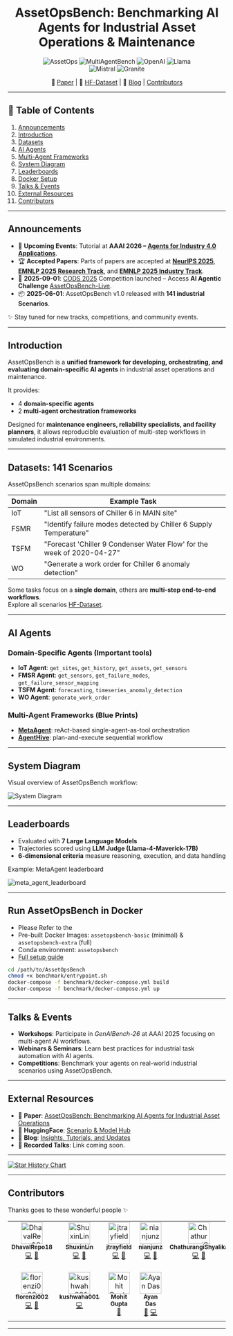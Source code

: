 <div align="center">

# AssetOpsBench: Benchmarking AI Agents for Industrial Asset Operations & Maintenance

![AssetOps](https://img.shields.io/badge/Domain-Asset_Operations-blue) 
![MultiAgentBench](https://img.shields.io/badge/Domain-Multi--agent_Bench-blue) 
![OpenAI](https://img.shields.io/badge/Model-OpenAI-21C2A4)
![Llama](https://img.shields.io/badge/Model-Llama-21C2A4)    
![Mistral](https://img.shields.io/badge/Model-Mistral-21C2A4) 
![Granite](https://img.shields.io/badge/Model-Granite-21C2A4)

📄 [Paper](https://arxiv.org/pdf/2506.03828) | 🤗 [HF-Dataset](https://huggingface.co/datasets/ibm-research/AssetOpsBench) | 📢 [Blog](https://research.ibm.com/blog/asset-ops-benchmark) | [Contributors](#contributors)

</div>

---

## 📑 Table of Contents
1. [Announcements](#announcements)
2. [Introduction](#introduction)
3. [Datasets](#datasets-140-scenarios)
4. [AI Agents](#ai-agents)
5. [Multi-Agent Frameworks](#multi-agent-frameworks)
6. [System Diagram](#system-diagram)
7. [Leaderboards](#leaderboards)
8. [Docker Setup](#run-assetopsbench-in-docker)
9. [Talks & Events](#talks--events)
10. [External Resources](#external-resources)
11. [Contributors](#contributors)

---

## Announcements
- 🎯 **Upcoming Events**: Tutorial at **AAAI 2026 – [Agents for Industry 4.0 Applications](https://ibm.github.io/AssetOpsBench/aaai_website/)**.  
- 🏆 **Accepted Papers**: Parts of papers are accepted at **[NeurIPS 2025](https://nips.cc/)**, **[EMNLP 2025 Research Track](https://2025.emnlp.org/)**, and **[EMNLP 2025 Industry Track](https://2025.emnlp.org/)**.  
- 🚀 **2025-09-01**: [CODS 2025](https://ikdd.acm.org/cods-2025/) Competition launched – Access **AI Agentic Challenge** [AssetOpsBench-Live](https://www.codabench.org/competitions/10206/).  
- 📦 **2025-06-01**: AssetOpsBench v1.0 released with **141 industrial Scenarios**.

✨ Stay tuned for new tracks, competitions, and community events.

---

## Introduction
AssetOpsBench is a **unified framework for developing, orchestrating, and evaluating domain-specific AI agents** in industrial asset operations and maintenance.  

It provides:
- 4 **domain-specific agents**  
- 2 **multi-agent orchestration frameworks**  

Designed for **maintenance engineers, reliability specialists, and facility planners**, it allows reproducible evaluation of multi-step workflows in simulated industrial environments.

---

## Datasets: 141 Scenarios
AssetOpsBench scenarios span multiple domains:  

| Domain | Example Task |
|--------|--------------|
| IoT | "List all sensors of Chiller 6 in MAIN site" |
| FSMR | "Identify failure modes detected by Chiller 6 Supply Temperature" |
| TSFM | "Forecast 'Chiller 9 Condenser Water Flow' for the week of 2020-04-27" |
| WO | "Generate a work order for Chiller 6 anomaly detection" |

Some tasks focus on a **single domain**, others are **multi-step end-to-end workflows**.  
Explore all scenarios [HF-Dataset](https://huggingface.co/datasets/ibm-research/AssetOpsBench).

---

## AI Agents
### Domain-Specific Agents (Important tools)
- **IoT Agent**: `get_sites`, `get_history`, `get_assets`, `get_sensors`  
- **FMSR Agent**: `get_sensors`, `get_failure_modes`, `get_failure_sensor_mapping`  
- **TSFM Agent**: `forecasting`, `timeseries_anomaly_detection`  
- **WO Agent**: `generate_work_order`  

### Multi-Agent Frameworks (Blue Prints)
- **[MetaAgent](https://github.com/IBM/AssetOpsBench/tree/main/src/meta_agent)**: reAct-based single-agent-as-tool orchestration  
- **[AgentHive](https://github.com/IBM/AssetOpsBench/tree/main/src/agent_hive)**: plan-and-execute sequential workflow  

---

## System Diagram
Visual overview of AssetOpsBench workflow:  

![System Diagram](path/to/system_diagram.png)  <!-- Replace with your image path -->

---

## Leaderboards
- Evaluated with **7 Large Language Models**  
- Trajectories scored using **LLM Judge (Llama-4-Maverick-17B)**  
- **6-dimensional criteria** measure reasoning, execution, and data handling  

Example: MetaAgent leaderboard  

![meta_agent_leaderboard](https://github.com/user-attachments/assets/615059be-e296-40d3-90ec-97ee6cb00412)

---

## Run AssetOpsBench in Docker
- Please Refer to the 
- Pre-built Docker Images: `assetopsbench-basic` (minimal) & `assetopsbench-extra` (full)  
- Conda environment: `assetopsbench`  
- [Full setup guide](https://github.com/IBM/AssetOpsBench/tree/main/benchmark/README.md)  

```bash
cd /path/to/AssetOpsBench
chmod +x benchmark/entrypoint.sh
docker-compose -f benchmark/docker-compose.yml build
docker-compose -f benchmark/docker-compose.yml up
```

---

## Talks & Events
- **Workshops**: Participate in *GenAIBench-26* at AAAI 2025 focusing on multi-agent AI workflows.  
- **Webinars & Seminars**: Learn best practices for industrial task automation with AI agents.  
- **Competitions**: Benchmark your agents on real-world industrial scenarios using AssetOpsBench.

---

## External Resources
- 📄 **Paper**: [AssetOpsBench: Benchmarking AI Agents for Industrial Asset Operations](https://arxiv.org/pdf/2506.03828)  
- 🤗 **HuggingFace**: [Scenario & Model Hub](https://huggingface.co/papers/2506.03828)  
- 📢 **Blog**: [Insights, Tutorials, and Updates](https://research.ibm.com/blog/asset-ops-benchmark)  
- 🎥 **Recorded Talks**: Link coming soon.

---

[![Star History Chart](https://api.star-history.com/svg?repos=IBM/AssetOpsBench&type=Date)](https://star-history.com/#IBM/AssetOpsBench&Date)


---

## Contributors

Thanks goes to these wonderful people ✨

<!-- ALL-CONTRIBUTORS-LIST:START - Do not remove or modify this section -->
<!-- prettier-ignore-start -->
<!-- markdownlint-disable -->
<table>
  <tbody>
    <tr>
      <td align="center" valign="top" width="14.28%"><a href="https://github.com/DhavalRepo18"><img src="https://github.com/DhavalRepo18.png?s=50" width="50px;" alt="DhavalRepo18"/><br /><sub><b>DhavalRepo18</b></sub></a><br /><a href="https://github.com/IBM/AssetOpsBench/commits?author=DhavalRepo18" title="Code">💻</a> <a href="https://github.com/IBM/AssetOpsBench/commits?author=DhavalRepo18" title="Documentation">📖</a></td>
      <td align="center" valign="top" width="14.28%"><a href="https://github.com/ShuxinLin"><img src="https://github.com/ShuxinLin.png?s=50" width="50px;" alt="ShuxinLin"/><br /><sub><b>ShuxinLin</b></sub></a><br /><a href="https://github.com/IBM/AssetOpsBench/commits?author=ShuxinLin" title="Code">💻</a> <a href="https://github.com/IBM/AssetOpsBench/commits?author=ShuxinLin" title="Documentation">📖</a></td>
      <td align="center" valign="top" width="14.28%"><a href="https://github.com/jtrayfield"><img src="https://github.com/jtrayfield.png?s=50" width="50px;" alt="jtrayfield"/><br /><sub><b>jtrayfield</b></sub></a><br /><a href="https://github.com/IBM/AssetOpsBench/commits?author=jtrayfield" title="Code">💻</a> <a href="https://github.com/IBM/AssetOpsBench/commits?author=jtrayfield" title="Documentation">📖</a></td>
      <td align="center" valign="top" width="14.28%"><a href="https://github.com/nianjunz"><img src="https://github.com/nianjunz.png?s=50" width="50px;" alt="nianjunz"/><br /><sub><b>nianjunz</b></sub></a><br /><a href="https://github.com/IBM/AssetOpsBench/commits?author=nianjunz" title="Code">💻</a> <a href="https://github.com/IBM/AssetOpsBench/commits?author=nianjunz" title="Documentation">📖</a></td>
      <td align="center" valign="top" width="14.28%"><a href="https://github.com/ChathurangiShyalika"><img src="https://github.com/ChathurangiShyalika.png?s=50" width="50px;" alt="ChathurangiShyalika"/><br /><sub><b>ChathurangiShyalika</b></sub></a><br /><a href="https://github.com/IBM/AssetOpsBench/commits?author=ChathurangiShyalika" title="Code">💻</a> <a href="https://github.com/IBM/AssetOpsBench/commits?author=ChathurangiShyalika" title="Documentation">📖</a></td>
      <td align="center" valign="top" width="14.28%"><a href="https://github.com/PUSHPAK-JAISWAL"><img src="https://github.com/PUSHPAK-JAISWAL.png?s=50" width="50px;" alt="PUSHPAK-JAISWAL"/><br /><sub><b>PUSHPAK-JAISWAL</b></sub></a><br /><a href="https://github.com/IBM/AssetOpsBench/commits?author=PUSHPAK-JAISWAL" title="Code">💻</a> <a href="https://github.com/IBM/AssetOpsBench/commits?author=PUSHPAK-JAISWAL" title="Documentation">📖</a></td>
      <td align="center" valign="top" width="14.28%"><a href="https://github.com/bradleyjeck"><img src="https://github.com/bradleyjeck.png?s=50" width="50px;" alt="bradleyjeck"/><br /><sub><b>bradleyjeck</b></sub></a><br /><a href="https://github.com/IBM/AssetOpsBench/commits?author=bradleyjeck" title="Code">💻</a> <a href="https://github.com/IBM/AssetOpsBench/commits?author=bradleyjeck" title="Documentation">📖</a></td>
    </tr>
    <tr>
      <td align="center" valign="top" width="14.28%"><a href="https://github.com/florenzi002"><img src="https://github.com/florenzi002.png?s=50" width="50px;" alt="florenzi002"/><br /><sub><b>florenzi002</b></sub></a><br /><a href="https://github.com/IBM/AssetOpsBench/commits?author=florenzi002" title="Code">💻</a> <a href="https://github.com/IBM/AssetOpsBench/commits?author=florenzi002" title="Documentation">📖</a></td>
      <td align="center" valign="top" width="14.28%"><a href="https://github.com/kushwaha001"><img src="https://github.com/kushwaha001.png?s=50" width="50px;" alt="kushwaha001"/><br /><sub><b>kushwaha001</b></sub></a><br /><a href="https://github.com/IBM/AssetOpsBench/commits?author=kushwaha001" title="Code">💻</a></td>
      <td align="center" valign="top" width="14.28%"><a href="https://mohit-gupta.me/"><img src="https://avatars.githubusercontent.com/u/52665879?v=4?s=50" width="50px;" alt="Mohit Gupta"/><br /><sub><b>Mohit Gupta</b></sub></a><br /><a href="https://github.com/IBM/AssetOpsBench/commits?author=Mohit-15" title="Documentation">📖</a></td>
      <td align="center" valign="top" width="14.28%"><a href="https://github.com/DeveloperMindset123"><img src="https://avatars.githubusercontent.com/u/109440738?v=4?s=50" width="50px;" alt="Ayan Das"/><br /><sub><b>Ayan Das</b></sub></a><br /><a href="https://github.com/IBM/AssetOpsBench/commits?author=DeveloperMindset123" title="Documentation">📖</a> <a href="https://github.com/IBM/AssetOpsBench/commits?author=DeveloperMindset123" title="Code">💻</a></td>
    </tr>
  </tbody>
</table>

<!-- markdownlint-restore -->
<!-- prettier-ignore-end -->

<!-- ALL-CONTRIBUTORS-LIST:END -->

---

